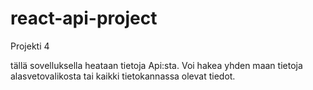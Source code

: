 # react-api-project
Projekti 4 


tällä sovelluksella heataan tietoja Api:sta. 
Voi hakea yhden maan tietoja alasvetovalikosta tai kaikki tietokannassa olevat tiedot.
